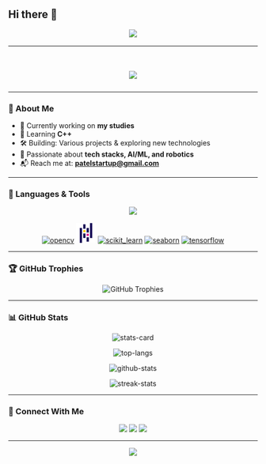 ## Hi there 👋

<!-- 💻 TECHNICAL HEADER GIF -->
<div align="center">
  <img src="https://media.giphy.com/media/qgQUggAC3Pfv687qPC/giphy.gif" height="200" />
</div>

---

<!-- ⌨️ TYPING ANIMATION -->
<h1 align="center">
  <img src="https://readme-typing-svg.herokuapp.com?font=Fira+Code&weight=500&size=24&pause=1000&center=true&vCenter=true&width=500&lines=Hey+%F0%9F%91%8B+I'm+Parth+Patel;Student+%7C+Developer;Currently+Learning+C%2B%2B;Let's+build+something+awesome!" />
</h1>

---

### 🚀 About Me

- 🔭 Currently working on **my studies**
- 🌱 Learning **C++**
- 🛠️ Building: Various projects & exploring new technologies
- 📍 Passionate about **tech stacks, AI/ML, and robotics**
- 📬 Reach me at: **patelstartup@gmail.com**

---

### 🧰 Languages & Tools

<p align="center">
  <img src="https://skillicons.dev/icons?i=py,c,cpp,php,html,css,js,bash,git,github,mysql,sqlite,gitlab,postman,blender,arduino,linux,vscode,visualstudio,powershell,flask,pytorch,selenium,bootstrap" />
</p>

<p align="center">
  <a href="https://opencv.org/" target="_blank"><img src="https://www.vectorlogo.zone/logos/opencv/opencv-icon.svg" alt="opencv" width="40" height="40"/></a>
  <a href="https://pandas.pydata.org/" target="_blank"><img src="https://raw.githubusercontent.com/devicons/devicon/master/icons/pandas/pandas-original.svg" alt="pandas" width="40" height="40"/></a>
  <a href="https://scikit-learn.org/" target="_blank"><img src="https://upload.wikimedia.org/wikipedia/commons/0/05/Scikit_learn_logo_small.svg" alt="scikit_learn" width="40" height="40"/></a>
  <a href="https://seaborn.pydata.org/" target="_blank"><img src="https://seaborn.pydata.org/_images/logo-mark-lightbg.svg" alt="seaborn" width="40" height="40"/></a>
  <a href="https://www.tensorflow.org" target="_blank"><img src="https://www.vectorlogo.zone/logos/tensorflow/tensorflow-icon.svg" alt="tensorflow" width="40" height="40"/></a>
</p>

---

### 🏆 GitHub Trophies

<p align="center">
  <img src="https://github-profile-trophy.vercel.app/?username=parth-patel010&theme=onedark" alt="GitHub Trophies" />
</p>



---

### 📊 GitHub Stats

<p align="center">
  <img src="https://kasroudra-stats-card.onrender.com/user?user=parth-patel010&theme=dracula&layout=compact" alt="stats-card"/>
</p>

<p align="center">
  <img src="https://github-readme-stats.vercel.app/api/top-langs?username=parth-patel010&show_icons=true&layout=pie&theme=dracula" alt="top-langs" />
</p>

<p align="center">
  <img src="https://github-readme-stats.vercel.app/api?username=parth-patel010&show_icons=true&theme=synthwave" alt="github-stats" />
</p>

<p align="center">
  <img src="https://github-readme-streak-stats.herokuapp.com/?user=parth-patel010&theme=dracula" alt="streak-stats" />
</p>

---

### 🔗 Connect With Me

<p align="center">
  <a href="mailto:patelstartup@gmail.com"><img src="https://img.shields.io/badge/Gmail-Send_Mail-red?style=for-the-badge&logo=gmail" /></a>
  <a href="https://github.com/parth-patel010" target="_blank"><img src="https://img.shields.io/badge/GitHub-Parth%20Patel-black?style=for-the-badge&logo=github" /></a>
  <a href="https://www.instagram.com/parthpatel_.__/" target="_blank"><img src="https://img.shields.io/badge/Instagram-Follow-E4405F?style=for-the-badge&logo=instagram" /></a>
</p>

---

<p align="center">
  <img src="https://komarev.com/ghpvc/?username=parth-patel010&label=Profile%20Views&color=brightgreen&style=flat" />
</p>
